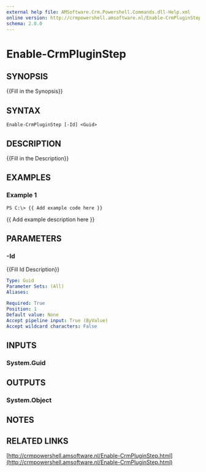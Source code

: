 ```yaml
---
external help file: AMSoftware.Crm.Powershell.Commands.dll-Help.xml
online version: http://crmpowershell.amsoftware.nl/Enable-CrmPluginStep.html
schema: 2.0.0
---
```


# Enable-CrmPluginStep

## SYNOPSIS
{{Fill in the Synopsis}}

## SYNTAX

```
Enable-CrmPluginStep [-Id] <Guid>
```

## DESCRIPTION
{{Fill in the Description}}

## EXAMPLES

### Example 1
```
PS C:\> {{ Add example code here }}
```

{{ Add example description here }}

## PARAMETERS

### -Id
{{Fill Id Description}}

```yaml
Type: Guid
Parameter Sets: (All)
Aliases: 

Required: True
Position: 1
Default value: None
Accept pipeline input: True (ByValue)
Accept wildcard characters: False
```

## INPUTS

### System.Guid


## OUTPUTS

### System.Object

## NOTES

## RELATED LINKS

[http://crmpowershell.amsoftware.nl/Enable-CrmPluginStep.html](http://crmpowershell.amsoftware.nl/Enable-CrmPluginStep.html)


